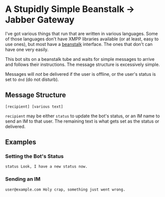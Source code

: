 # A Stupidly Simple Beanstalk -> Jabber Gateway

I've got various things that run that are written in various languages.  Some
of those languages don't have XMPP libraries available (or at least, easy to
use ones), but most have a [beanstalk](http://xph.us/software/beanstalkd/)
interface.  The ones that don't can have one very easily.

This bot sits on a beanstalk tube and waits for simple messages to arrive and
follows their instructions.  The message structure is excessively simple.

Messages will *not* be delivered if the user is offline, or the user's status
is set to `dnd` (do not disturb).

## Message Structure

    [recipient] [various text]

`recipient` may be either `status` to update the bot's status, or an IM name
to send an IM to that user.  The remaining text is what gets set as the status
or delivered.

## Examples

### Setting the Bot's Status

    status Look, I have a new status now.

### Sending an IM

    user@example.com Holy crap, something just went wrong.
